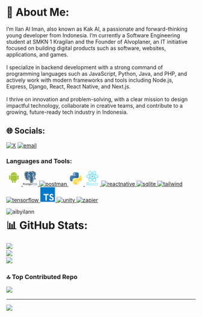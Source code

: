 # 💫 About Me:
I’m Ilan Al Iman, also known as Kak Al, a passionate and forward-thinking young developer from Indonesia. I’m currently a Software Engineering student at SMKN 1 Kragilan and the Founder of Alvoplaner, an IT initiative focused on building digital products such as software, websites, applications, and games.<br><br>I specialize in backend development with a strong command of programming languages such as JavaScript, Python, Java, and PHP, and actively work with modern frameworks and tools including Node.js, Express, Django, React, React Native, and Next.js.<br><br>I thrive on innovation and problem-solving, with a clear mission to design impactful technology, collaborate in creative teams, and contribute to a growing, future-ready tech industry in Indonesia.<br>


## 🌐 Socials:
[![X](https://img.shields.io/badge/X-black.svg?logo=X&logoColor=white)](https://x.com/https://x.com/Aibyilannn) [![email](https://img.shields.io/badge/Email-D14836?logo=gmail&logoColor=white)](mailto:Aihomestudio680@gmail.com) 

<h3 align="left">Languages and Tools:</h3>
<p align="left"> <a href="https://developer.android.com" target="_blank" rel="noreferrer"> <img src="https://raw.githubusercontent.com/devicons/devicon/master/icons/android/android-original-wordmark.svg" alt="android" width="40" height="40"/> </a> <a href="https://aws.amazon.com" target="_blank" rel="noreferrer"> <img src="https://raw.githubusercontent.com/devicons/devicon/master/icons/postgresql/postgresql-original-wordmark.svg" alt="postgresql" width="40" height="40"/> </a> <a href="https://postman.com" target="_blank" rel="noreferrer"> <img src="https://www.vectorlogo.zone/logos/getpostman/getpostman-icon.svg" alt="postman" width="40" height="40"/> </a> <a href="https://www.python.org" target="_blank" rel="noreferrer"> <img src="https://raw.githubusercontent.com/devicons/devicon/master/icons/python/python-original.svg" alt="python" width="40" height="40"/> </a> <a href="https://reactjs.org/" target="_blank" rel="noreferrer"> <img src="https://raw.githubusercontent.com/devicons/devicon/master/icons/react/react-original-wordmark.svg" alt="react" width="40" height="40"/> </a> <a href="https://reactnative.dev/" target="_blank" rel="noreferrer"> <img src="https://reactnative.dev/img/header_logo.svg" alt="reactnative" width="40" height="40"/> </a> <a href="https://www.sqlite.org/" target="_blank" rel="noreferrer"> <img src="https://www.vectorlogo.zone/logos/sqlite/sqlite-icon.svg" alt="sqlite" width="40" height="40"/> </a> <a href="https://tailwindcss.com/" target="_blank" rel="noreferrer"> <img src="https://www.vectorlogo.zone/logos/tailwindcss/tailwindcss-icon.svg" alt="tailwind" width="40" height="40"/> </a> <a href="https://www.tensorflow.org" target="_blank" rel="noreferrer"> <img src="https://www.vectorlogo.zone/logos/tensorflow/tensorflow-icon.svg" alt="tensorflow" width="40" height="40"/> </a> <a href="https://www.typescriptlang.org/" target="_blank" rel="noreferrer"> <img src="https://raw.githubusercontent.com/devicons/devicon/master/icons/typescript/typescript-original.svg" alt="typescript" width="40" height="40"/> </a> <a href="https://unity.com/" target="_blank" rel="noreferrer"> <img src="https://www.vectorlogo.zone/logos/unity3d/unity3d-icon.svg" alt="unity" width="40" height="40"/> </a> <a href="https://zapier.com" target="_blank" rel="noreferrer"> <img src="https://www.vectorlogo.zone/logos/zapier/zapier-icon.svg" alt="zapier" width="40" height="40"/> </a> </p>

<p><img align="left" src="https://github-readme-stats.vercel.app/api/top-langs?username=aibyilann&show_icons=true&locale=en&layout=compact" alt="aibyilann" /></p>

# 📊 GitHub Stats:
![](https://github-readme-stats.vercel.app/api?username=AibyIlannn&theme=one_dark_pro&hide_border=false&include_all_commits=false&count_private=false)<br/>
![](https://nirzak-streak-stats.vercel.app/?user=AibyIlannn&theme=one_dark_pro&hide_border=false)<br/>
![](https://github-readme-stats.vercel.app/api/top-langs/?username=AibyIlannn&theme=one_dark_pro&hide_border=false&include_all_commits=false&count_private=false&layout=compact)

### 🔝 Top Contributed Repo
![](https://github-contributor-stats.vercel.app/api?username=AibyIlannn&limit=5&theme=blue_navy&combine_all_yearly_contributions=true)

---
[![](https://visitcount.itsvg.in/api?id=AibyIlannn&icon=4&color=6)](https://visitcount.itsvg.in)

<!-- Proudly created with GPRM ( https://gprm.itsvg.in ) -->

